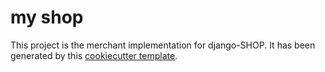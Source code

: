 # my shop

This project is the merchant implementation for django-SHOP. It has been generated by this
[cookiecutter template](https://github.com/awesto/cookiecutter-django-shop).
